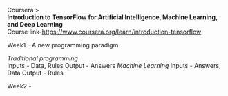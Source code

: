 Coursera >  
**Introduction to TensorFlow for Artificial Intelligence, Machine Learning, and Deep Learning**  
Course link-https://www.coursera.org/learn/introduction-tensorflow  

Week1 - A new programming paradigm

*Traditional programming*  
Inputs - Data, Rules
Output - Answers
*Machine Learning*
Inputs - Answers, Data
Output - Rules

Week2 - 
